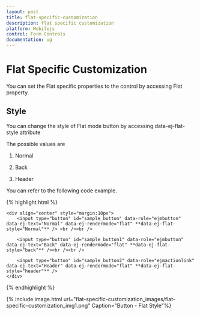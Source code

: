 ```yaml
---
layout: post
title: flat-specific-customization
description: flat specific customization
platform: Mobilejs
control: Form Controls
documentation: ug
---
```


# Flat Specific Customization

You can set the Flat specific properties to the control by accessing Flat property.

## Style

You can change the style of Flat mode button by accessing data-ej-flat-style attribute 

The possible values are

1. Normal

2. Back

3. Header

You can refer to the following code example.

{% highlight html %}


    <div align="center" style="margin:10px">
        <input type="button" id="sample_button" data-role="ejmbutton" data-ej-text="Normal" data-ej-rendermode="flat" **data-ej-flat-style="Normal"** /> <br /><br />

        <input type="button" id="sample_button1" data-role="ejmbutton" data-ej-text="Back" data-ej-rendermode="flat" **data-ej-flat-style="back"** /><br /><br />

        <input type="button" id="sample_button2" data-role="ejmactionlink" data-ej-text="Header" data-ej-rendermode="flat" **data-ej-flat-style="header"** />
    </div>



{% endhighlight %}



{% include image.html url="flat-specific-customization_images/flat-specific-customization_img1.png" Caption="Button - Flat Style"%}

